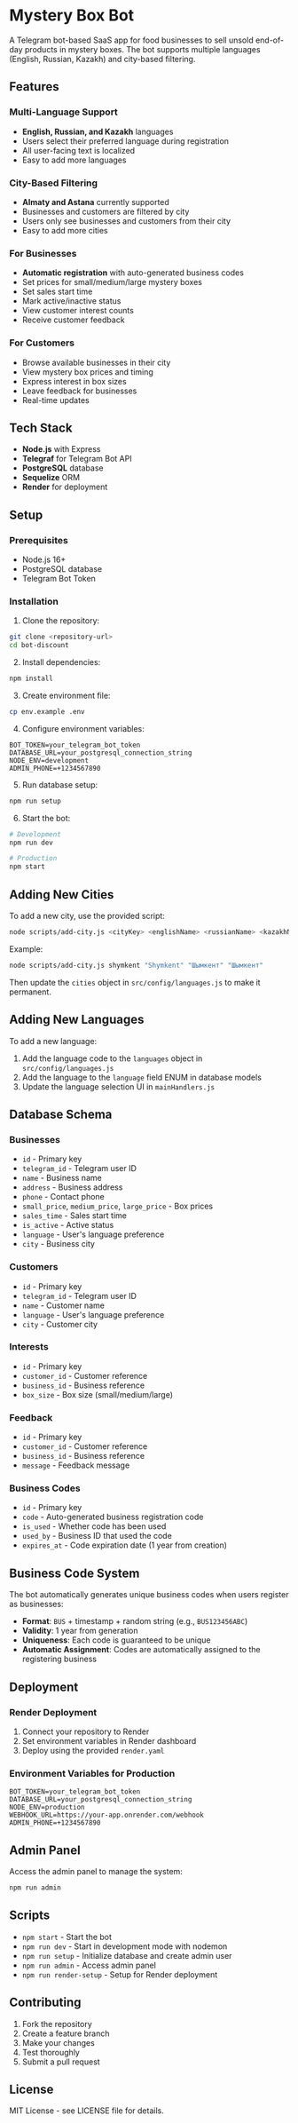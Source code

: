# Mystery Box Bot

A Telegram bot-based SaaS app for food businesses to sell unsold end-of-day products in mystery boxes. The bot supports multiple languages (English, Russian, Kazakh) and city-based filtering.

## Features

### Multi-Language Support
- **English, Russian, and Kazakh** languages
- Users select their preferred language during registration
- All user-facing text is localized
- Easy to add more languages

### City-Based Filtering
- **Almaty and Astana** currently supported
- Businesses and customers are filtered by city
- Users only see businesses and customers from their city
- Easy to add more cities

### For Businesses
- **Automatic registration** with auto-generated business codes
- Set prices for small/medium/large mystery boxes
- Set sales start time
- Mark active/inactive status
- View customer interest counts
- Receive customer feedback

### For Customers
- Browse available businesses in their city
- View mystery box prices and timing
- Express interest in box sizes
- Leave feedback for businesses
- Real-time updates

## Tech Stack

- **Node.js** with Express
- **Telegraf** for Telegram Bot API
- **PostgreSQL** database
- **Sequelize** ORM
- **Render** for deployment

## Setup

### Prerequisites
- Node.js 16+
- PostgreSQL database
- Telegram Bot Token

### Installation

1. Clone the repository:
```bash
git clone <repository-url>
cd bot-discount
```

2. Install dependencies:
```bash
npm install
```

3. Create environment file:
```bash
cp env.example .env
```

4. Configure environment variables:
```env
BOT_TOKEN=your_telegram_bot_token
DATABASE_URL=your_postgresql_connection_string
NODE_ENV=development
ADMIN_PHONE=+1234567890
```

5. Run database setup:
```bash
npm run setup
```

6. Start the bot:
```bash
# Development
npm run dev

# Production
npm start
```

## Adding New Cities

To add a new city, use the provided script:

```bash
node scripts/add-city.js <cityKey> <englishName> <russianName> <kazakhName>
```

Example:
```bash
node scripts/add-city.js shymkent "Shymkent" "Шымкент" "Шымкент"
```

Then update the `cities` object in `src/config/languages.js` to make it permanent.

## Adding New Languages

To add a new language:

1. Add the language code to the `languages` object in `src/config/languages.js`
2. Add the language to the `language` field ENUM in database models
3. Update the language selection UI in `mainHandlers.js`

## Database Schema

### Businesses
- `id` - Primary key
- `telegram_id` - Telegram user ID
- `name` - Business name
- `address` - Business address
- `phone` - Contact phone
- `small_price`, `medium_price`, `large_price` - Box prices
- `sales_time` - Sales start time
- `is_active` - Active status
- `language` - User's language preference
- `city` - Business city

### Customers
- `id` - Primary key
- `telegram_id` - Telegram user ID
- `name` - Customer name
- `language` - User's language preference
- `city` - Customer city

### Interests
- `id` - Primary key
- `customer_id` - Customer reference
- `business_id` - Business reference
- `box_size` - Box size (small/medium/large)

### Feedback
- `id` - Primary key
- `customer_id` - Customer reference
- `business_id` - Business reference
- `message` - Feedback message

### Business Codes
- `id` - Primary key
- `code` - Auto-generated business registration code
- `is_used` - Whether code has been used
- `used_by` - Business ID that used the code
- `expires_at` - Code expiration date (1 year from creation)

## Business Code System

The bot automatically generates unique business codes when users register as businesses:

- **Format**: `BUS` + timestamp + random string (e.g., `BUS123456ABC`)
- **Validity**: 1 year from generation
- **Uniqueness**: Each code is guaranteed to be unique
- **Automatic Assignment**: Codes are automatically assigned to the registering business

## Deployment

### Render Deployment

1. Connect your repository to Render
2. Set environment variables in Render dashboard
3. Deploy using the provided `render.yaml`

### Environment Variables for Production

```env
BOT_TOKEN=your_telegram_bot_token
DATABASE_URL=your_postgresql_connection_string
NODE_ENV=production
WEBHOOK_URL=https://your-app.onrender.com/webhook
ADMIN_PHONE=+1234567890
```

## Admin Panel

Access the admin panel to manage the system:

```bash
npm run admin
```

## Scripts

- `npm start` - Start the bot
- `npm run dev` - Start in development mode with nodemon
- `npm run setup` - Initialize database and create admin user
- `npm run admin` - Access admin panel
- `npm run render-setup` - Setup for Render deployment

## Contributing

1. Fork the repository
2. Create a feature branch
3. Make your changes
4. Test thoroughly
5. Submit a pull request

## License

MIT License - see LICENSE file for details. 